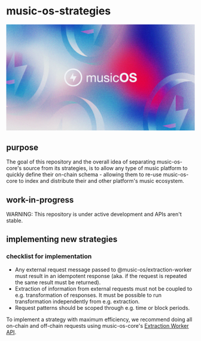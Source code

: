 # music-os-strategies

<p align="center">
  <img src="/assets/logo.webp" />
</p>

## purpose

The goal of this repository and the overall idea of separating music-os-core's
source from its strategies, is to allow any type of music platform to quickly
define their on-chain schema - allowing them to re-use music-os-core to index
and distribute their and other platform's music ecosystem.

## work-in-progress

WARNING: This repository is under active development and APIs aren't stable.

## implementing new strategies

### checklist for implementation

- Any external request message passed to @music-os/extraction-worker must
  result in an idempotent response (aka. if the request is repeated the same
  result must be returned).
- Extraction of information from external requests must not be coupled to e.g.
  transformation of responses. It must be possible to run transformation
  independently from e.g. extraction.
- Request patterns should be scoped through e.g. time or block periods.

To implement a strategy with maximum efficiency, we recommend doing all
on-chain and off-chain requests using music-os-core's [Extraction Worker
API](https://github.com/music-os/music-os-core/tree/main/src/services/extractor#extractor-worker-api).
